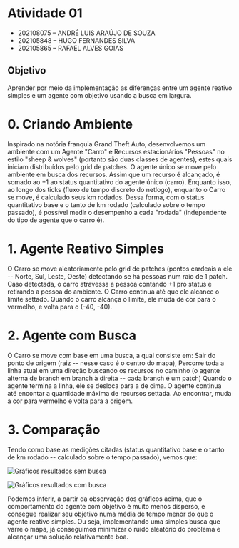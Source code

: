 # Atividade 01 
- 202108075 – ANDRÉ LUIS ARAÚJO DE SOUZA<br>
- 202105848 – HUGO FERNANDES SILVA<br>
- 202105865 – RAFAEL ALVES GOIAS<br>

## Objetivo
Aprender por meio da implementação as diferenças entre um agente reativo
simples e um agente com objetivo usando a busca em largura.

# 0. Criando Ambiente
Inspirado na notória franquia Grand Theft Auto, desenvolvemos um ambiente com um Agente "Carro" e Recursos estacionários "Pessoas" no estilo "sheep & wolves" (portanto são duas classes de agentes), estes quais iniciam distribuídos pelo grid de patches.
O agente único se move pelo ambiente em busca dos recursos. Assim que um recurso é alcançado, é somado ao +1 ao status quantitativo do agente único (carro).
Enquanto isso, ao longo dos ticks (fluxo de tempo discreto do netlogo), enquanto o Carro se move, é calculado seus km rodados.
Dessa forma, com o status quantitativo base e o tanto de km rodado (calculado sobre o tempo passado), é possível medir o desempenho a cada "rodada" (independente do tipo de agente que o carro é).

# 1. Agente Reativo Simples
O Carro se move aleatoriamente pelo grid de patches (pontos cardeais a ele -- Norte, Sul, Leste, Oeste) detectando se há pessoas num raio de 1 patch.
Caso detectada, o carro atravessa a pessoa contando +1 pro status e retirando a pessoa do ambiente.
O Carro continua até que ele alcance o limite settado.
Quando o carro alcança o limite, ele muda de cor para o vermelho, e volta para o (-40, -40).

# 2. Agente com Busca
O Carro se move com base em uma busca, a qual consiste em:
Sair do ponto de origem (raiz -- nesse caso é o centro do mapa),
Percorre toda a linha atual em uma direção buscando os recursos no caminho (o agente alterna de branch em branch à direita -- cada branch é um patch)
Quando o agente termina a linha, ele se desloca para a de cima. O agente continua até encontar a quantidade máxima de recursos settada.
Ao encontrar, muda a cor para vermelho e volta para a origem.

# 3. Comparação
Tendo como base as medições citadas (status quantitativo base e o tanto de km rodado -- calculado sobre o tempo passado), vemos que:

![Gráficos resultados sem busca](https://github.com/HugoF-Silva/netlogo_duel_ahr/blob/main/atividade_01/Graficos_Desempenho/Sem-busca.jpg?raw=true)
 
![Gráficos resultados com busca](https://github.com/HugoF-Silva/netlogo_duel_ahr/blob/main/atividade_01/Graficos_Desempenho/Com-busca.jpg?raw=true)

Podemos inferir, a partir da observação dos gráficos acima, que o comportamento do agente com objetivo é muito menos disperso, e consegue realizar seu objetivo numa média de tempo menor do que o agente reativo simples. Ou seja, implementando uma simples busca que varre o mapa, já conseguimos minimizar o ruído aleatório do problema e alcançar uma solução relativamente boa.
